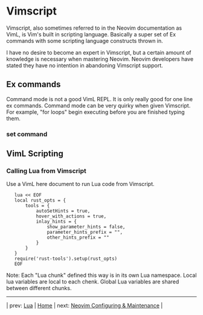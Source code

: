 # Vimscript

Vimscript, also sometimes referred to in the Neovim documentation
as VimL, is Vim's built in scripting language.  Basically a super
set of Ex commands with some scripting language constructs thrown
in.

I have no desire to become an expert in Vimscript, but a certain
amount of knowledge is necessary when mastering Neovim.  Neovim
developers have stated they have no intention in abandoning
Vimscript support.

## Ex commands

Command mode is not a good VimL REPL.  It is only really
good for one line ex commands.  Command mode can be very
quirky when given Vimscript.  For example, "for loops"
begin executing before you are finished typing them.

### set command

## VimL Scripting

### Calling Lua from Vimscript

Use a VimL here document to run Lua code from Vimscript.

```
   lua << EOF
   local rust_opts = {
       tools = {
           autoSetHints = true,
           hover_with_actions = true,
           inlay_hints = {
               show_parameter_hints = false,
               parameter_hints_prefix = "",
               other_hints_prefix = ""
           }
       }
   }
   require('rust-tools').setup(rust_opts)
   EOF
```

Note: Each "Lua chunk" defined this way is in its own Lua namespace.
Local lua variables are local to each chenk.  Global Lua variables
are shared between different chunks.

---

| prev: [Lua][10] | [Home][0] | next: [Neovim Configuring & Maintenance][12] |

[10]: 10-Lua.md
[0]: ../README.md
[12]: 12-Configuration.md
